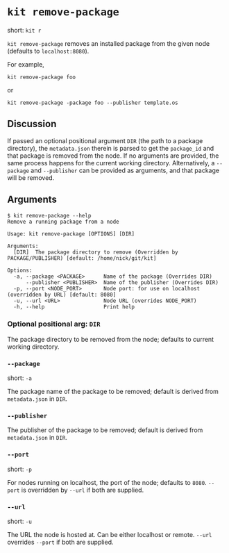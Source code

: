 # `kit remove-package`

short: `kit r`

`kit remove-package` removes an installed package from the given node (defaults to `localhost:8080`).

For example,
```
kit remove-package foo
```

or

```
kit remove-package -package foo --publisher template.os
```

## Discussion

If passed an optional positional argument `DIR` (the path to a package directory), the `metadata.json` therein is parsed to get the `package_id` and that package is removed from the node.
If no arguments are provided, the same process happens for the current working directory.
Alternatively, a `--package` and `--publisher` can be provided as arguments, and that package will be removed.

## Arguments

```
$ kit remove-package --help
Remove a running package from a node

Usage: kit remove-package [OPTIONS] [DIR]

Arguments:
  [DIR]  The package directory to remove (Overridden by PACKAGE/PUBLISHER) [default: /home/nick/git/kit]

Options:
  -a, --package <PACKAGE>      Name of the package (Overrides DIR)
      --publisher <PUBLISHER>  Name of the publisher (Overrides DIR)
  -p, --port <NODE_PORT>       Node port: for use on localhost (overridden by URL) [default: 8080]
  -u, --url <URL>              Node URL (overrides NODE_PORT)
  -h, --help                   Print help
```

### Optional positional arg: `DIR`

The package directory to be removed from the node; defaults to current working directory.

### `--package`

short: `-a`

The package name of the package to be removed; default is derived from `metadata.json` in `DIR`.

### `--publisher`

The publisher of the package to be removed; default is derived from `metadata.json` in `DIR`.

### `--port`

short: `-p`

For nodes running on localhost, the port of the node; defaults to `8080`.
`--port` is overridden by `--url` if both are supplied.

### `--url`

short: `-u`

The URL the node is hosted at.
Can be either localhost or remote.
`--url` overrides `--port` if both are supplied.
